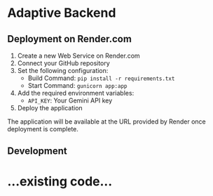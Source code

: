 # Adaptive Backend

## Deployment on Render.com

1. Create a new Web Service on Render.com
2. Connect your GitHub repository
3. Set the following configuration:
   - Build Command: `pip install -r requirements.txt`
   - Start Command: `gunicorn app:app`
4. Add the required environment variables:
   - `API_KEY`: Your Gemini API key
5. Deploy the application

The application will be available at the URL provided by Render once deployment is complete.

## Development

# ...existing code...